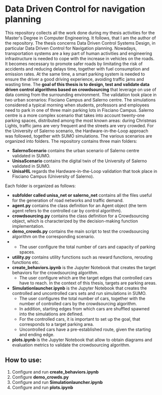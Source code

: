 # Data Driven Control for navigation planning

This repository collects all the work done during my thesis activities for the Master's Degree in Computer Engineering. It follows, that I am the author of the repository. The thesis concerns Data Driven Control Systems Design, in particular Data Driven Control for Navigation planning. Nowadays, transportation systems are a key part of human activities and engineering infrastructure is needed to cope with the increase in vehicles on the roads. It becomes necessary to promote safer roads by limitating the risk of accidents and reducing delays time, together with fuel consumption and emission rates. At the same time, a smart parking system is needed to ensure the driver a good driving experience, avoiding traffic jams and wasting time. The **goal of this thesis is to design, test and validate data driven control algorithms based on crowdsourcing** that leverage on use of data coming from the surrounding environment. The validation took place in two urban scenarios: Fisciano Campus and Salerno centre. The simulations considered a typical morning when students, professors and employees need to park in one of three main parking lots in Fisciano Campus. Salerno centre is a more complex scenario that takes into account twenty-one parking spaces, distributed among the most known areas: during Christmas Lights, traffic jams are very frequent and the streets are very crowded. For the University of Salerno scenario, the Hardware-in-the-Loop approach was followed, together with SUMO simulations. The various scenarios are organized into folders.
The repository contains three main folders:

* **SalernoScenario** contains the urban scenario of Salerno centre validated in SUMO.
* **UnisaScenario** contains the digital twin of the University of Salerno validated in SUMO.
* **UnisaHIL** regards the Hardware-in-the-Loop validation that took place in Fisciano Campus (University of Salerno).

Each folder is organized as follows:

* **subfolder called unisa_net or salerno_net** contains all the files useful for the generation of road networks and traffic demand.
* **agent.py** contains the class definition for an Agent object (the term agent refers to the controlled car by control algorithm).
* **crowdsourcing.py** contains the class definition for a Crowdsourcing object, which is characterized by the decision-making function implementation.
* **demo_crowds.py** contains the main script to test the crowdsourcing algorithm on the corresponding scenario.
*  * The user configure the total number of cars and capacity of parking spaces.
* **utility.py** contains utility functions such as reward functions, rerouting functions etc.
* **create_behaviors.ipynb** is the Jupyter Notebook that creates the target behaviors for the crowdsourcing algorithm.
  * The user configure which are the target edges that controlled cars have to reach. In the context of this thesis, targets are parking areas.
* **Simulationlauncher.ipynb** is the Jupyter Notebook that creates the controlled and uncontrolled cars sets and run simulations in SUMO. 
  * The user configures the total number of cars, together with the number of controlled cars by the crowdsourcing algorithm. 
  * In addition, starting edges from which cars are shuffled spawned into the simulations are defined. 
  * For the controlled cars, it is important to set up the goal, that corresponds to a target parking area.
  * Uncontrolled cars have a pre-established route, given the starting and ending edge.
* **plots.ipynb** is the Jupyter Notebook that allow to obtain diagrams and evaluation metrics to validate the crowdsourcing algorithm.

## How to use:

1. Configure and run **create_behaviors.ipynb**
2. Configure **demo_crowds.py**
3. Configure and run **Simulationlauncher.ipynb**
4. Configure and run **plots.ipynb**
  
